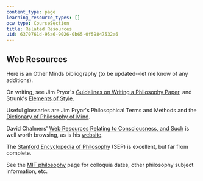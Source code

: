 ```yaml
---
content_type: page
learning_resource_types: []
ocw_type: CourseSection
title: Related Resources
uid: 6370761d-95a6-9026-0b65-0f59847532a6
---
```


Web Resources
-------------

Here is an Other Minds bibliography (to be updated--let me know of any additions).

On writing, see Jim Pryor's [Guidelines on Writing a Philosophy Paper](http://www.jimpryor.net/teaching/guidelines/writing.html), and Strunk's [Elements of Style](http://www.bartleby.com/141/index.html).

Useful glossaries are Jim Pryor's Philosophical Terms and Methods and the [Dictionary of Philosophy of Mind](http://philosophy.uwaterloo.ca/MindDict/).

David Chalmers' [Web Resources Relating to Consciousness, and Such](http://consc.net/resources/) is well worth browsing, as is his [website](http://consc.net/chalmers/).

The [Stanford Encyclopedia of Philosophy](http://plato.stanford.edu/contents.html) (SEP) is excellent, but far from complete.

See the [MIT philosophy](http://mit.edu/philos/www/) page for colloquia dates, other philosophy subject information, etc.